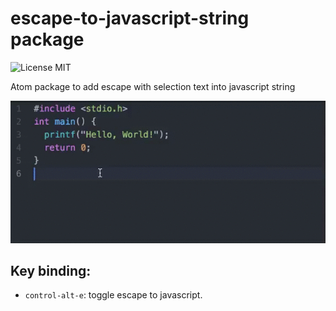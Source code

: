 # escape-to-javascript-string package

![License MIT](https://img.shields.io/badge/license-MIT-blue.svg)

Atom package to add escape with selection text into javascript string

![Screenshot](https://github.com/egggit/escape-to-javascript-string/blob/master/escape-to-javascript-string-usage-example.gif)


## Key binding:
 - `control-alt-e`: toggle escape to javascript.
